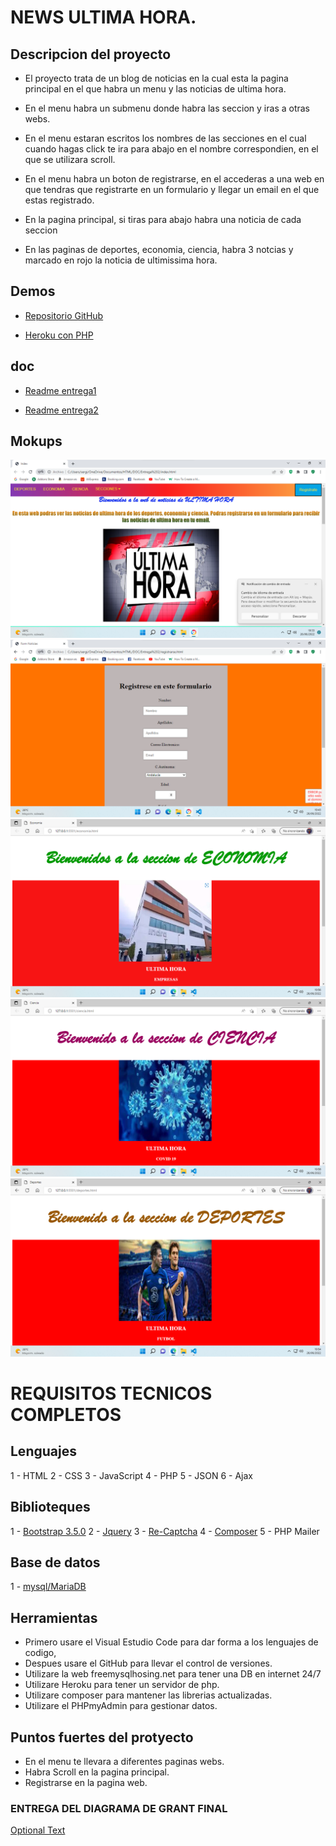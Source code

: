 # NEWS ULTIMA HORA.

## Descripcion del proyecto

- El proyecto trata de un blog de noticias en la cual esta la pagina principal en el que habra un menu y las noticias de ultima hora.

- En el menu habra un submenu donde habra las seccion y iras a otras webs.

- En el menu estaran escritos los nombres de las secciones en el cual cuando hagas click te ira para abajo en el nombre correspondien, en el que se utilizara scroll.

- En el menu habra un boton de registrarse, en el accederas a una web en que tendras que registrarte en un formulario y llegar un email en el que estas registrado.

- En la pagina principal, si tiras para abajo habra una noticia de cada seccion

- En las paginas de deportes, economia, ciencia, habra 3 notcias y marcado en rojo la noticia de ultimissima hora.

## Demos

- [Repositorio GitHub](https://github.com/Sergiocr18/Proyecto)

- [Heroku con PHP](https://sergioprojecto.herokuapp.com/)

## doc

- [Readme entrega1](./doc/Entrega1/README.md)

- [Readme entrega2](./doc/Entrega2/Readme.md)

## Mokups

![Optional Text](./index.png)
![Optional Text](./registrarse.png)
![Optional Text](./economia.png)
![Optional Text](./ciencia.png)
![Optional Text](./deportes.png)

# REQUISITOS TECNICOS COMPLETOS

## Lenguajes

1 - HTML
2 - CSS
3 - JavaScript
4 - PHP
5 - JSON
6 - Ajax

## Biblioteques

1 - [Bootstrap 3.5.0](https://getbootstrap.com/)
2 - [Jquery](https://fonts.google.com/)
3 - [Re-Captcha](https://www.google.com/recaptcha/about/)
4 - [Composer](https://getcomposer.org/)
5 - PHP Mailer

## Base de datos

1 - [mysql/MariaDB](https://www.phpmyadmin.co/index.php)

## Herramientas

- Primero usare el Visual Estudio Code para dar forma a los lenguajes de codigo,
- Despues usare el GitHub para llevar el control de versiones.
- Utilizare la web freemysqlhosing.net para tener una DB en internet 24/7
- Utilizare Heroku para tener un servidor de php.
- Utilizare composer para mantener las librerias actualizadas.
- Utilizare el PHPmyAdmin para gestionar datos.

## Puntos fuertes del protyecto

- En el menu te llevara a diferentes paginas webs.
- Habra Scroll en la pagina principal.
- Registrarse en la pagina web.

### ENTREGA DEL DIAGRAMA DE GRANT FINAL

[Optional Text](./entregafinal.xlsx)
